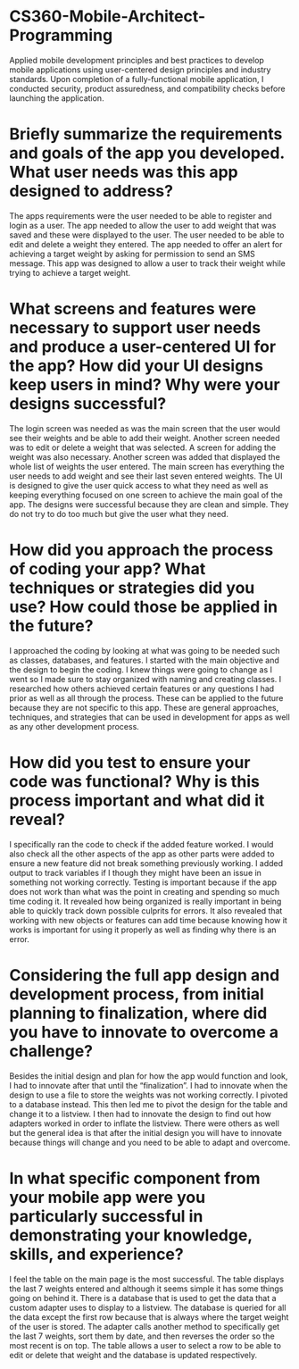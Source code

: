 # CS360-Mobile-Architect-Programming
Applied mobile development principles and best practices to develop mobile applications using user-centered design principles and industry standards. Upon completion of a fully-functional mobile application, I conducted security, product assuredness, and compatibility checks before launching the application.
# Briefly summarize the requirements and goals of the app you developed. What user needs was this app designed to address?
The apps requirements were the user needed to be able to register and login as a user. The app needed to allow the user to add weight that was saved and these were displayed to the user. The user needed to be able to edit and delete a weight they entered. The app needed to offer an alert for achieving a target weight by asking for permission to send an SMS message. This app was designed to allow a user to track their weight while trying to achieve a target weight.
# What screens and features were necessary to support user needs and produce a user-centered UI for the app? How did your UI designs keep users in mind? Why were your designs successful?
The login screen was needed as was the main screen that the user would see their weights and be able to add their weight. Another screen needed was to edit or delete a weight that was selected. A screen for adding the weight was also necessary. Another screen was added that displayed the whole list of weights the user entered. The main screen has everything the user needs to add weight and see their last seven entered weights. The UI is designed to give the user quick access to what they need as well as keeping everything focused on one screen to achieve the main goal of the app. The designs were successful because they are clean and simple. They do not try to do too much but give the user what they need. 
# How did you approach the process of coding your app? What techniques or strategies did you use? How could those be applied in the future?
I approached the coding by looking at what was going to be needed such as classes, databases, and features. I started with the main objective and the design to begin the coding. I knew things were going to change as I went so I made sure to stay organized with naming and creating classes. I researched how others achieved certain features or any questions I had prior as well as all through the process. These can be applied to the future because they are not specific to this app. These are general approaches, techniques, and strategies that can be used in development for apps as well as any other development process.
# How did you test to ensure your code was functional? Why is this process important and what did it reveal?
I specifically ran the code to check if the added feature worked. I would also check all the other aspects of the app as other parts were added to ensure a new feature did not break something previously working. I added output to track variables if I though they might have been an issue in something not working correctly. Testing is important because if the app does not work than what was the point in creating and spending so much time coding it. It revealed how being organized is really important in being able to quickly track down possible culprits for errors. It also revealed that working with new objects or features can add time because knowing how it works is important for using it properly as well as finding why there is an error.
# Considering the full app design and development process, from initial planning to finalization, where did you have to innovate to overcome a challenge?
Besides the initial design and plan for how the app would function and look, I had to innovate after that until the “finalization”. I had to innovate when the design to use a file to store the weights was not working correctly. I pivoted to a database instead. This then led me to pivot the design for the table and change it to a listview. I then had to innovate the design to find out how adapters worked in order to inflate the listview. There were others as well but the general idea is that after the initial design you will have to innovate because things will change and you need to be able to adapt and overcome. 
# In what specific component from your mobile app were you particularly successful in demonstrating your knowledge, skills, and experience?
I feel the table on the main page is the most successful. The table displays the last 7 weights entered and although it seems simple it has some things going on behind it. There is a database that is used to get the data that a custom adapter uses to display to a listview. The database is queried for all the data except the first row because that is always where the target weight of the user is stored. The adapter calls another method to specifically get the last 7 weights, sort them by date, and then reverses the order so the most recent is on top. The table allows a user to select a row to be able to edit or delete that weight and the database is updated respectively. 
